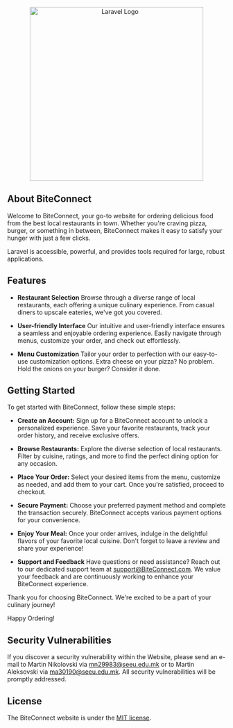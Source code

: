 <p align="center"><a href="https://laravel.com" target="_blank"><img src="https://raw.githubusercontent.com/laravel/art/master/logo-lockup/5%20SVG/2%20CMYK/1%20Full%20Color/laravel-logolockup-cmyk-red.svg" width="400" alt="Laravel Logo"></a></p>

## About BiteConnect

Welcome to BiteConnect, your go-to website for ordering delicious food from the best local restaurants in town. Whether you're craving pizza, burger, or something in between, BiteConnect makes it easy to satisfy your hunger with just a few clicks.

Laravel is accessible, powerful, and provides tools required for large, robust applications.

## Features

- **Restaurant Selection**
Browse through a diverse range of local restaurants, each offering a unique culinary experience. From casual diners to upscale eateries, we've got you covered.

- **User-friendly Interface**
Our intuitive and user-friendly interface ensures a seamless and enjoyable ordering experience. Easily navigate through menus, customize your order, and check out effortlessly.

- **Menu Customization**
Tailor your order to perfection with our easy-to-use customization options. Extra cheese on your pizza? No problem. Hold the onions on your burger? Consider it done.

## Getting Started

To get started with BiteConnect, follow these simple steps:

- **Create an Account:**
Sign up for a BiteConnect account to unlock a personalized experience. Save your favorite restaurants, track your order history, and receive exclusive offers.

- **Browse Restaurants:**
Explore the diverse selection of local restaurants. Filter by cuisine, ratings, and more to find the perfect dining option for any occasion.

- **Place Your Order:**
Select your desired items from the menu, customize as needed, and add them to your cart. Once you're satisfied, proceed to checkout.

- **Secure Payment:**
Choose your preferred payment method and complete the transaction securely. BiteConnect accepts various payment options for your convenience.

- **Enjoy Your Meal:**
Once your order arrives, indulge in the delightful flavors of your favorite local cuisine. Don't forget to leave a review and share your experience!

- **Support and Feedback**
Have questions or need assistance? Reach out to our dedicated support team at support@BiteConnect.com. We value your feedback and are continuously working to enhance your BiteConnect experience.

Thank you for choosing BiteConnect. We're excited to be a part of your culinary journey!

Happy Ordering!

## Security Vulnerabilities

If you discover a security vulnerability within the Website, please send an e-mail to Martin Nikolovski via [mn29983@seeu.edu.mk](mailto:mn29983@seeu.edu.mk) or to Martin Aleksovski via [ma30190@seeu.edu.mk](mailto:ma30190@seeu.edu.mk). All security vulnerabilities will be promptly addressed.

## License

The BiteConnect website is under the [MIT license](https://opensource.org/licenses/MIT).
